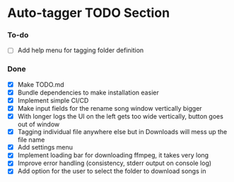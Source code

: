 # Auto-tagger TODO Section

### To-do
- [ ] Add help menu for tagging folder definition

### Done
- [x] Make TODO.md
- [x] Bundle dependencies to make installation easier
- [x] Implement simple CI/CD
- [x] Make input fields for the rename song window vertically bigger
- [x] With longer logs the UI on the left gets too wide vertically, button goes out of window
- [x] Tagging individual file anywhere else but in Downloads will mess up the file name
- [x] Add settings menu
- [x] Implement loading bar for downloading ffmpeg, it takes very long
- [x] Improve error handling (consistency, stderr output on console log)
- [x] Add option for the user to select the folder to download songs in